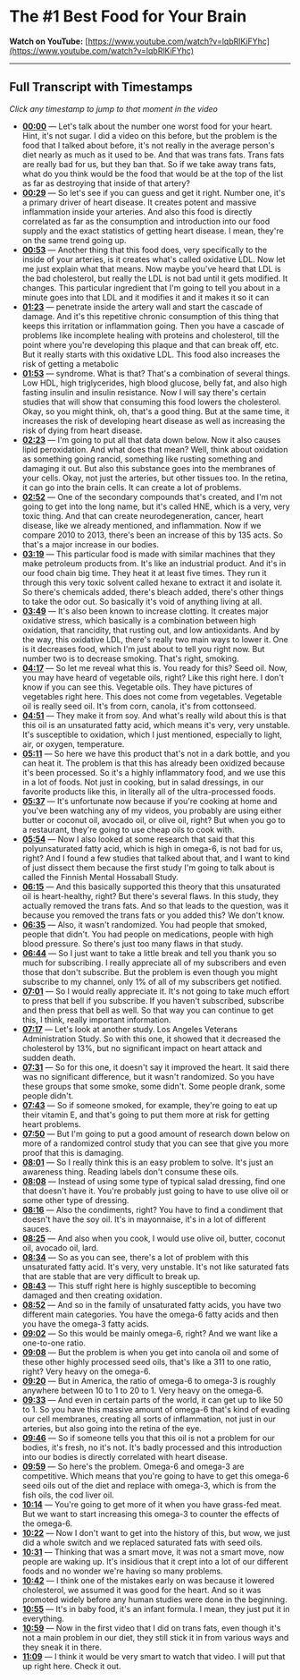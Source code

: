# The #1 Best Food for Your Brain

**Watch on YouTube:** [https://www.youtube.com/watch?v=lqbRlKiFYhc](https://www.youtube.com/watch?v=lqbRlKiFYhc)

---

## Full Transcript with Timestamps

*Click any timestamp to jump to that moment in the video*

- **[00:00](https://www.youtube.com/watch?v=lqbRlKiFYhc&t=0s)** — Let's talk about the number one worst food for your heart. Hint, it's not sugar. I did a video on this before, but the problem is the food that I talked about before, it's not really in the average person's diet nearly as much as it used to be. And that was trans fats. Trans fats are really bad for us, but they ban that. So if we take away trans fats, what do you think would be the food that would be at the top of the list as far as destroying that inside of that artery?
- **[00:29](https://www.youtube.com/watch?v=lqbRlKiFYhc&t=29s)** — So let's see if you can guess and get it right. Number one, it's a primary driver of heart disease. It creates potent and massive inflammation inside your arteries. And also this food is directly correlated as far as the consumption and introduction into our food supply and the exact statistics of getting heart disease. I mean, they're on the same trend going up.
- **[00:53](https://www.youtube.com/watch?v=lqbRlKiFYhc&t=53s)** — Another thing that this food does, very specifically to the inside of your arteries, is it creates what's called oxidative LDL. Now let me just explain what that means. Now maybe you've heard that LDL is the bad cholesterol, but really the LDL is not bad until it gets modified. It changes. This particular ingredient that I'm going to tell you about in a minute goes into that LDL and it modifies it and it makes it so it can
- **[01:23](https://www.youtube.com/watch?v=lqbRlKiFYhc&t=83s)** — penetrate inside the artery wall and start the cascade of damage. And it's this repetitive chronic consumption of this thing that keeps this irritation or inflammation going. Then you have a cascade of problems like incomplete healing with proteins and cholesterol, till the point where you're developing this plaque and that can break off, etc. But it really starts with this oxidative LDL. This food also increases the risk of getting a metabolic
- **[01:53](https://www.youtube.com/watch?v=lqbRlKiFYhc&t=113s)** — syndrome. What is that? That's a combination of several things. Low HDL, high triglycerides, high blood glucose, belly fat, and also high fasting insulin and insulin resistance. Now I will say there's certain studies that will show that consuming this food lowers the cholesterol. Okay, so you might think, oh, that's a good thing. But at the same time, it increases the risk of developing heart disease as well as increasing the risk of dying from heart disease.
- **[02:23](https://www.youtube.com/watch?v=lqbRlKiFYhc&t=143s)** — I'm going to put all that data down below. Now it also causes lipid peroxidation. And what does that mean? Well, think about oxidation as something going rancid, something like rusting something and damaging it out. But also this substance goes into the membranes of your cells. Okay, not just the arteries, but other tissues too. In the retina, it can go into the brain cells. It can create a lot of problems.
- **[02:52](https://www.youtube.com/watch?v=lqbRlKiFYhc&t=172s)** — One of the secondary compounds that's created, and I'm not going to get into the long name, but it's called HNE, which is a very, very toxic thing. And that can create neurodegeneration, cancer, heart disease, like we already mentioned, and inflammation. Now if we compare 2010 to 2013, there's been an increase of this by 135 acts. So that's a major increase in our bodies.
- **[03:19](https://www.youtube.com/watch?v=lqbRlKiFYhc&t=199s)** — This particular food is made with similar machines that they make petroleum products from. It's like an industrial product. And it's in our food chain big time. They heat it at least five times. They run it through this very toxic solvent called hexane to extract it and isolate it. So there's chemicals added, there's bleach added, there's other things to take the odor out. So basically it's void of anything living at all.
- **[03:49](https://www.youtube.com/watch?v=lqbRlKiFYhc&t=229s)** — It's also been known to increase clotting. It creates major oxidative stress, which basically is a combination between high oxidation, that rancidity, that rusting out, and low antioxidants. And by the way, this oxidative LDL, there's really two main ways to lower it. One is it decreases food, which I'm just about to tell you right now. But number two is to decrease smoking. That's right, smoking.
- **[04:17](https://www.youtube.com/watch?v=lqbRlKiFYhc&t=257s)** — So let me reveal what this is. You ready for this? Seed oil. Now, you may have heard of vegetable oils, right? Like this right here. I don't know if you can see this. Vegetable oils. They have pictures of vegetables right here. This does not come from vegetables. Vegetable oil is really seed oil. It's from corn, canola, it's from cottonseed.
- **[04:51](https://www.youtube.com/watch?v=lqbRlKiFYhc&t=291s)** — They make it from soy. And what's really wild about this is that this oil is an unsaturated fatty acid, which means it's very, very unstable. It's susceptible to oxidation, which I just mentioned, especially to light, air, or oxygen, temperature.
- **[05:11](https://www.youtube.com/watch?v=lqbRlKiFYhc&t=311s)** — So here we have this product that's not in a dark bottle, and you can heat it. The problem is that this has already been oxidized because it's been processed. So it's a highly inflammatory food, and we use this in a lot of foods. Not just in cooking, but in salad dressings, in our favorite products like this, in literally all of the ultra-processed foods.
- **[05:37](https://www.youtube.com/watch?v=lqbRlKiFYhc&t=337s)** — It's unfortunate now because if you're cooking at home and you've been watching any of my videos, you probably are using either butter or coconut oil, avocado oil, or olive oil, right? But when you go to a restaurant, they're going to use cheap oils to cook with.
- **[05:54](https://www.youtube.com/watch?v=lqbRlKiFYhc&t=354s)** — Now I also looked at some research that said that this polyunsaturated fatty acid, which is high in omega-6, is not bad for us, right? And I found a few studies that talked about that, and I want to kind of just dissect them because the first study I'm going to talk about is called the Finnish Mental Hossaball Study.
- **[06:15](https://www.youtube.com/watch?v=lqbRlKiFYhc&t=375s)** — And this basically supported this theory that this unsaturated oil is heart-healthy, right? But there's several flaws. In this study, they actually removed the trans fats. And so that leads to the question, was it because you removed the trans fats or you added this? We don't know.
- **[06:35](https://www.youtube.com/watch?v=lqbRlKiFYhc&t=395s)** — Also, it wasn't randomized. You had people that smoked, people that didn't. You had people on medications, people with high blood pressure. So there's just too many flaws in that study.
- **[06:44](https://www.youtube.com/watch?v=lqbRlKiFYhc&t=404s)** — So I just want to take a little break and tell you thank you so much for subscribing. I really appreciate all of my subscribers and even those that don't subscribe. But the problem is even though you might subscribe to my channel, only 1% of all of my subscribers get notified.
- **[07:01](https://www.youtube.com/watch?v=lqbRlKiFYhc&t=421s)** — So I would really appreciate it. It's not going to take much effort to press that bell if you subscribe. If you haven't subscribed, subscribe and then press that bell as well. So that way you can continue to get this, I think, really important information.
- **[07:17](https://www.youtube.com/watch?v=lqbRlKiFYhc&t=437s)** — Let's look at another study. Los Angeles Veterans Administration Study. So with this one, it showed that it decreased the cholesterol by 13%, but no significant impact on heart attack and sudden death.
- **[07:31](https://www.youtube.com/watch?v=lqbRlKiFYhc&t=451s)** — So for this one, it doesn't say it improved the heart. It said there was no significant difference, but it wasn't randomized. So you have these groups that some smoke, some didn't. Some people drank, some people didn't.
- **[07:43](https://www.youtube.com/watch?v=lqbRlKiFYhc&t=463s)** — So if someone smoked, for example, they're going to eat up their vitamin E, and that's going to put them more at risk for getting heart problems.
- **[07:50](https://www.youtube.com/watch?v=lqbRlKiFYhc&t=470s)** — But I'm going to put a good amount of research down below on more of a randomized control study that you can see that give you more proof that this is damaging.
- **[08:01](https://www.youtube.com/watch?v=lqbRlKiFYhc&t=481s)** — So I really think this is an easy problem to solve. It's just an awareness thing. Reading labels don't consume these oils.
- **[08:08](https://www.youtube.com/watch?v=lqbRlKiFYhc&t=488s)** — Instead of using some type of typical salad dressing, find one that doesn't have it. You're probably just going to have to use olive oil or some other type of dressing.
- **[08:16](https://www.youtube.com/watch?v=lqbRlKiFYhc&t=496s)** — Also the condiments, right? You have to find a condiment that doesn't have the soy oil. It's in mayonnaise, it's in a lot of different sauces.
- **[08:25](https://www.youtube.com/watch?v=lqbRlKiFYhc&t=505s)** — And also when you cook, I would use olive oil, butter, coconut oil, avocado oil, lard.
- **[08:34](https://www.youtube.com/watch?v=lqbRlKiFYhc&t=514s)** — So as you can see, there's a lot of problem with this unsaturated fatty acid. It's very, very unstable. It's not like saturated fats that are stable that are very difficult to break up.
- **[08:43](https://www.youtube.com/watch?v=lqbRlKiFYhc&t=523s)** — This stuff right here is highly susceptible to becoming damaged and then creating oxidation.
- **[08:52](https://www.youtube.com/watch?v=lqbRlKiFYhc&t=532s)** — And so in the family of unsaturated fatty acids, you have two different main categories. You have the omega-6 fatty acids and then you have the omega-3 fatty acids.
- **[09:02](https://www.youtube.com/watch?v=lqbRlKiFYhc&t=542s)** — So this would be mainly omega-6, right? And we want like a one-to-one ratio.
- **[09:08](https://www.youtube.com/watch?v=lqbRlKiFYhc&t=548s)** — But the problem is when you get into canola oil and some of these other highly processed seed oils, that's like a 311 to one ratio, right? Very heavy on the omega-6.
- **[09:20](https://www.youtube.com/watch?v=lqbRlKiFYhc&t=560s)** — But in America, the ratio of omega-6 to omega-3 is roughly anywhere between 10 to 1 to 20 to 1. Very heavy on the omega-6.
- **[09:33](https://www.youtube.com/watch?v=lqbRlKiFYhc&t=573s)** — And even in certain parts of the world, it can get up to like 50 to 1. So you have this massive amount of omega-6 that's kind of evading our cell membranes, creating all sorts of inflammation, not just in our arteries, but also going into the retina of the eye.
- **[09:46](https://www.youtube.com/watch?v=lqbRlKiFYhc&t=586s)** — So if someone tells you that this oil is not a problem for our bodies, it's fresh, no it's not. It's badly processed and this introduction into our bodies is directly correlated with heart disease.
- **[09:59](https://www.youtube.com/watch?v=lqbRlKiFYhc&t=599s)** — So here's the problem. Omega-6 and omega-3 are competitive. Which means that you're going to have to get this omega-6 seed oils out of the diet and replace with omega-3, which is from the fish oils, the cod liver oil.
- **[10:14](https://www.youtube.com/watch?v=lqbRlKiFYhc&t=614s)** — You're going to get more of it when you have grass-fed meat. But we want to start increasing this omega-3 to counter the effects of the omega-6.
- **[10:22](https://www.youtube.com/watch?v=lqbRlKiFYhc&t=622s)** — Now I don't want to get into the history of this, but wow, we just did a whole switch and we replaced saturated fats with seed oils.
- **[10:31](https://www.youtube.com/watch?v=lqbRlKiFYhc&t=631s)** — Thinking that was a smart move, it was not a smart move, now people are waking up. It's insidious that it crept into a lot of our different foods and no wonder we're having so many problems.
- **[10:42](https://www.youtube.com/watch?v=lqbRlKiFYhc&t=642s)** — I think one of the mistakes early on was because it lowered cholesterol, we assumed it was good for the heart. And so it was promoted widely before any human studies were done in the beginning.
- **[10:55](https://www.youtube.com/watch?v=lqbRlKiFYhc&t=655s)** — It's in baby food, it's an infant formula. I mean, they just put it in everything.
- **[10:59](https://www.youtube.com/watch?v=lqbRlKiFYhc&t=659s)** — Now in the first video that I did on trans fats, even though it's not a main problem in our diet, they still stick it in from various ways and they sneak it in there.
- **[11:09](https://www.youtube.com/watch?v=lqbRlKiFYhc&t=669s)** — I think it would be very smart to watch that video. I will put that up right here. Check it out.
